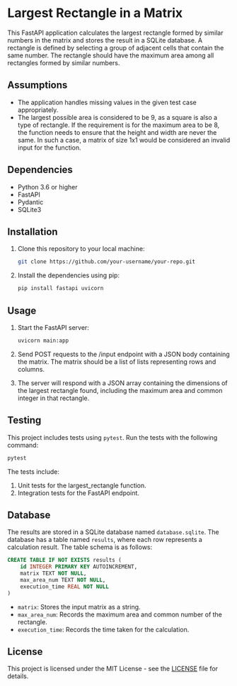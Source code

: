 # Largest Rectangle in a Matrix

This FastAPI application calculates the largest rectangle formed by similar numbers in the matrix and stores the result in a SQLite database.
A rectangle is defined by selecting a group of adjacent cells that contain the same number. The rectangle should have the maximum area among all rectangles formed by similar numbers.


## Assumptions
- The application handles missing values in the given test case appropriately.
- The largest possible area is considered to be 9, as a square is also a type of rectangle. If the requirement is for the maximum area to be 8, the function needs to ensure that the height and width are never the same. In such a case, a matrix of size 1x1 would be considered an invalid input for the function.

## Dependencies
- Python 3.6 or higher
- FastAPI
- Pydantic
- SQLite3

## Installation

1. Clone this repository to your local machine:

   ```bash
   git clone https://github.com/your-username/your-repo.git
   ```

2. Install the dependencies using pip:

   ```bash
   pip install fastapi uvicorn
   ```

## Usage

1. Start the FastAPI server:

    ```bash
    uvicorn main:app 
    ```

2. Send POST requests to the /input endpoint with a JSON body containing the matrix. The matrix should be a list of lists representing rows and columns.

3. The server will respond with a JSON array containing the dimensions of the largest rectangle found, including the maximum area and common integer in that rectangle.

## Testing
This project includes tests using `pytest`. Run the tests with the following command:

```bash
pytest
```
The tests include:

1. Unit tests for the largest_rectangle function.
2. Integration tests for the FastAPI endpoint.


## Database

The results are stored in a SQLite database named `database.sqlite`. The database has a table named `results`, where each row represents a calculation result. The table schema is as follows:

```sql
CREATE TABLE IF NOT EXISTS results (
    id INTEGER PRIMARY KEY AUTOINCREMENT,
    matrix TEXT NOT NULL,
    max_area_num TEXT NOT NULL,
    execution_time REAL NOT NULL
)
```

- `matrix`: Stores the input matrix as a string.
- `max_area_num`: Records the maximum area and common number of the rectangle.
- `execution_time`: Records the time taken for the calculation.

## License

This project is licensed under the MIT License - see the [LICENSE](LICENSE) file for details.
